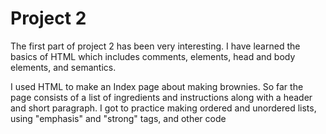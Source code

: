 # **Project 2**

 The first part of project 2 has been very interesting. I have learned the basics of HTML which includes comments, elements, head and body elements, and semantics.

 I used HTML to make an Index page about making brownies. So far the page consists of a list of ingredients and instructions along with a header and short paragraph. I got to practice making ordered and unordered lists, using "emphasis" and "strong" tags, and other code  
